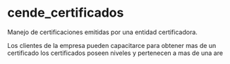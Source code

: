cende_certificados
==================

Manejo de certificaciones emitidas por una entidad certificadora.

Los clientes de la empresa pueden capacitarce para obtener mas de un certificado los certificados poseen niveles y pertenecen a mas de una are
